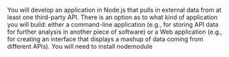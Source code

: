 You will develop an application in Node.js that pulls in external data from at least one third-party API. There is an option as to what kind of application you will build: either a command-line application (e.g., for storing API data for further analysis in another piece of software) or a Web application (e.g., for creating an interface that displays a mashup of data coming from different APIs). 
You will need to install nodemodule

